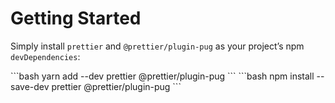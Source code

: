 # Getting Started

Simply install `prettier` and `@prettier/plugin-pug` as your project’s npm `devDependencies`:

<code-group>
<code-block title="YARN" active>
```bash
yarn add --dev prettier @prettier/plugin-pug
```
</code-block>

<code-block title="NPM">
```bash
npm install --save-dev prettier @prettier/plugin-pug
```
</code-block>
</code-group>
